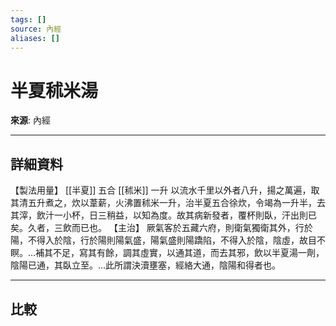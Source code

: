 ```yaml
---
tags: []
source: 內經
aliases: []
---
```


# 半夏秫米湯

**來源**: 內經  

---

## 詳細資料
【製法用量】 [[半夏]] 五合 [[秫米]] 一升
以流水千里以外者八升，揚之萬遍，取其清五升煮之，炊以葦薪，火沸置秫米一升，治半夏五合徐炊，令竭為一升半，去其滓，飲汁一小杯，日三稍益，以知為度。故其病新發者，覆杯則臥，汗出則已矣。久者，三飲而已也。
【主治】
厥氣客於五藏六府，則衛氣獨衛其外，行於陽，不得入於陰，行於陽則陽氣盛，陽氣盛則陽蹻陷，不得入於陰，陰虛，故目不瞑。…補其不足，寫其有餘，調其虛實，以通其道，而去其邪，飲以半夏湯一劑，陰陽已通，其臥立至。…此所謂決瀆壅塞，經絡大通，陰陽和得者也。

---

## 比較
